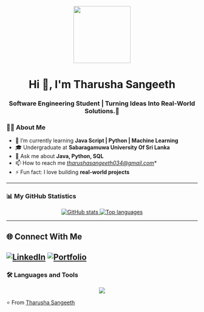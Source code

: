 <!-- Profile Header -->
<p align="center">
  <img src="https://i.ibb.co/FzYVmhC/hacker.gif" width="150px" />
</p>

<h1 align="center">Hi 👋, I'm Tharusha Sangeeth</h1>
<h3 align="center">Software Engineering Student | Turning Ideas Into Real-World Solutions.🚀</h3>

### 👨‍💻 About Me
- 🌱 I’m currently learning **Java Script | Python | Machine Learning**
- 🎓 Undergraduate at **Sabaragamuwa University Of Sri Lanka**
- 💬 Ask me about **Java, Python, SQL**
- 📫 How to reach me *tharushasangeeth034@gmail.com**
- ⚡ Fun fact: I love building **real-world projects**

---

### 📊 My GitHub Statistics
<div align="center">

<a href="https://github.com/Tharusha2002-s">
  <img src="https://github-readme-stats.vercel.app/api?username=arunapb&show_icons=true&theme=radical" alt="GitHub stats" />
</a>

<a href="https://github.com/Tharusha2002-s">
  <img src="https://github-readme-stats.vercel.app/api/top-langs/?username=arunapb&layout=compact&theme=radical" alt="Top languages" />
</a>

</div>

---


## 🌐 Connect With Me
[![LinkedIn](https://img.shields.io/badge/LinkedIn-0077B5?style=for-the-badge&logo=linkedin&logoColor=white)](https://www.linkedin.com/in/tharusha-hettiarachchi-5b44782aa/)
[![Portfolio](https://img.shields.io/badge/Portfolio-FF5722?style=for-the-badge&logo=google-chrome&logoColor=white)](https://tharusha2002-s.github.io/about-me/)
---

### 🛠️ Languages and Tools
<p align="center">
<img src="https://skillicons.dev/icons?i=java,c,py,js,html,css,react,nodejs,express,mysql,bootstrap,git,github,linux,vscode,ps" />
</p>


⭐️ From [Tharusha Sangeeth](https://github.com/Tharusha2002-s)
